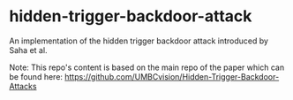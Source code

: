 # hidden-trigger-backdoor-attack
An implementation of the hidden trigger backdoor attack introduced by Saha et al. 

Note: This repo's content is based on the main repo of the paper which can be found here: https://github.com/UMBCvision/Hidden-Trigger-Backdoor-Attacks